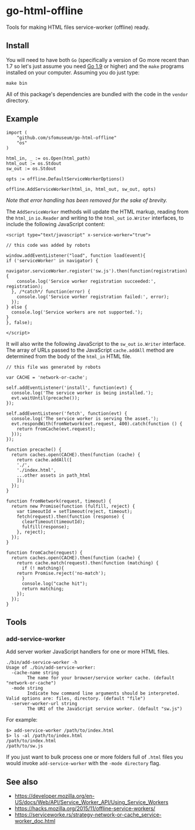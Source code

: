 # go-html-offline

Tools for making HTML files service-worker (offline) ready.

## Install

You will need to have both `Go` (specifically a version of Go more recent than 1.7 so let's just assume you need [Go 1.9](https://golang.org/dl/) or higher) and the `make` programs installed on your computer. Assuming you do just type:

```
make bin
```

All of this package's dependencies are bundled with the code in the `vendor` directory.

## Example

```
import (
	"github.com/sfomuseum/go-html-offline"
	"os"
)

html_in, _ := os.Open(html_path)
html_out := os.Stdout
sw_out := os.Stdout

opts := offline.DefaultServiceWorkerOptions()

offline.AddServiceWorker(html_in, html_out, sw_out, opts)
```

_Note that error handling has been removed for the sake of brevity._

The `AddServiceWorker` methods will update the HTML markup, reading from the `html_in` `io.Reader` and writing to the `html_out` `io.Writer` interfaces, to include the following JavaScript content:

```
<script type="text/javascript" x-service-worker="true">

// this code was added by robots

window.addEventListener("load", function load(event){
if ('serviceWorker' in navigator) {
  navigator.serviceWorker.register('sw.js').then(function(registration) {
    console.log('Service worker registration succeeded:', registration);
  }, /*catch*/ function(error) {
    console.log('Service worker registration failed:', error);
  });
} else {
  console.log('Service workers are not supported.');
}
}, false);

</script>
```

It will also write the following JavaScript to the `sw_out` `io.Writer` interface. The array of URLs passed to the JavaScript `cache.addAll` method are determined from the body of the `html_in` HTML file.

```
// this file was generated by robots

var CACHE = 'network-or-cache';

self.addEventListener('install', function(evt) {
  console.log('The service worker is being installed.');
  evt.waitUntil(precache());
});

self.addEventListener('fetch', function(evt) {
  console.log('The service worker is serving the asset.');
  evt.respondWith(fromNetwork(evt.request, 400).catch(function () {
    return fromCache(evt.request);
  }));
});

function precache() {
  return caches.open(CACHE).then(function (cache) {
    return cache.addAll([
	'./',
	'./index.html',
	...other assets in path_html
    ]);
  });
}

function fromNetwork(request, timeout) {
  return new Promise(function (fulfill, reject) {
    var timeoutId = setTimeout(reject, timeout);
    fetch(request).then(function (response) {
      clearTimeout(timeoutId);
      fulfill(response);
    }, reject);
  });
}

function fromCache(request) {
  return caches.open(CACHE).then(function (cache) {
    return cache.match(request).then(function (matching) {
      if (! matching){
	return Promise.reject('no-match');
      }
      console.log("cache hit");
      return matching;
    });
  });
}
```

## Tools

### add-service-worker

Add server worker JavaScript handlers for one or more HTML files.

```
./bin/add-service-worker -h
Usage of ./bin/add-service-worker:
  -cache-name string
    	The name for your browser/service worker cache. (default "network-or-cache")
  -mode string
    	Indicate how command line arguments should be interpreted. Valid options are: files, directory. (default "file")
  -server-worker-url string
    	The URI of the JavaScript service worker. (default "sw.js")
```

For example:

```
$> add-service-worker /path/to/index.html
$> ls -al /path/to/index.html
/path/to/index.html
/path/to/sw.js
```

If you just want to bulk process one or more folders full of `.html` files you would invoke `add-service-worker` with the `-mode directory` flag.

## See also

* https://developer.mozilla.org/en-US/docs/Web/API/Service_Worker_API/Using_Service_Workers
* https://hacks.mozilla.org/2015/11/offline-service-workers/
* https://serviceworke.rs/strategy-network-or-cache_service-worker_doc.html